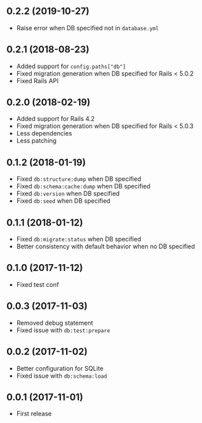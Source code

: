 ## 0.2.2 (2019-10-27)

- Raise error when DB specified not in `database.yml`

## 0.2.1 (2018-08-23)

- Added support for `config.paths["db"]`
- Fixed migration generation when DB specified for Rails < 5.0.2
- Fixed Rails API

## 0.2.0 (2018-02-19)

- Added support for Rails 4.2
- Fixed migration generation when DB specified for Rails < 5.0.3
- Less dependencies
- Less patching

## 0.1.2 (2018-01-19)

- Fixed `db:structure:dump` when DB specified
- Fixed `db:schema:cache:dump` when DB specified
- Fixed `db:version` when DB specified
- Fixed `db:seed` when DB specified

## 0.1.1 (2018-01-12)

- Fixed `db:migrate:status` when DB specified
- Better consistency with default behavior when no DB specified

## 0.1.0 (2017-11-12)

- Fixed test conf

## 0.0.3 (2017-11-03)

- Removed debug statement
- Fixed issue with `db:test:prepare`

## 0.0.2 (2017-11-02)

- Better configuration for SQLite
- Fixed issue with `db:schema:load`

## 0.0.1 (2017-11-01)

- First release
